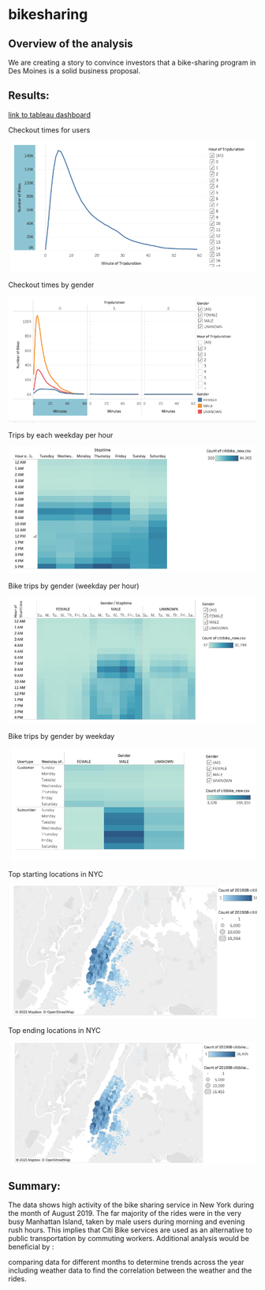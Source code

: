 # bikesharing

## Overview of the analysis
We are creating a story to convince investors that a bike-sharing program in Des Moines is a solid business proposal.

## Results: 
[link to tableau dashboard](https://public.tableau.com/profile/melanie.kwak#!/vizhome/citibike_challenge_16196425145110/Story1?publish=yes) 

Checkout times for users

![times](checkout_times.png)

Checkout times by gender

![gender](checkout_by_gender.png)

Trips by each weekday per hour

![weekday](weekday_hour.png)

Bike trips by gender (weekday per hour)

![genderhour](gender_hour.png)

Bike trips by gender by weekday

![genderweek](gender_weekday.png)

Top starting locations in NYC

![start](starting_nyc.png)

Top ending locations in NYC

![end](ending_nyc.png)


## Summary: 

The data shows high activity of the bike sharing service in New York during the month of August 2019.
The far majority of the rides were in the very busy Manhattan Island, taken by male users during morning and evening rush hours. This implies that Citi Bike services are used as an alternative to public transportation by commuting workers.
Additional analysis would be beneficial by :

   comparing data for different months to determine trends across the year
   including weather data to find the correlation between the weather and the rides.
